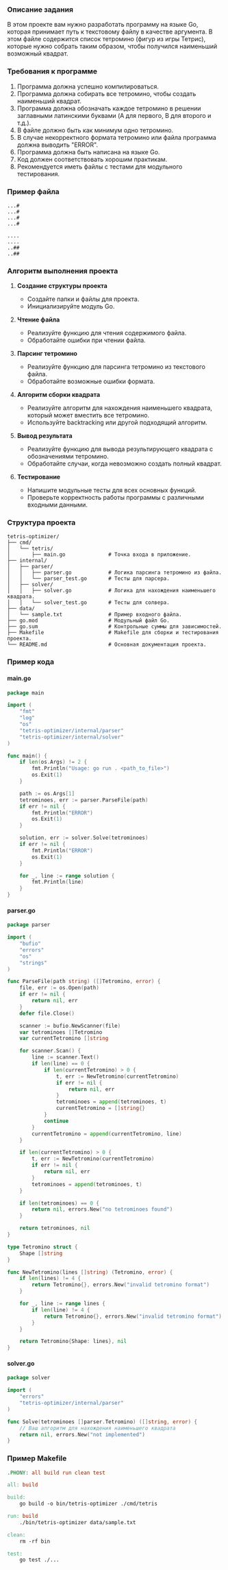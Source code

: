 ### Описание задания

В этом проекте вам нужно разработать программу на языке Go, которая принимает путь к текстовому файлу в качестве аргумента. В этом файле содержится список тетромино (фигур из игры Тетрис), которые нужно собрать таким образом, чтобы получился наименьший возможный квадрат. 

### Требования к программе

1. Программа должна успешно компилироваться.
2. Программа должна собирать все тетромино, чтобы создать наименьший квадрат.
3. Программа должна обозначать каждое тетромино в решении заглавными латинскими буквами (A для первого, B для второго и т.д.).
4. В файле должно быть как минимум одно тетромино.
5. В случае некорректного формата тетромино или файла программа должна выводить "ERROR".
6. Программа должна быть написана на языке Go.
7. Код должен соответствовать хорошим практикам.
8. Рекомендуется иметь файлы с тестами для модульного тестирования.

### Пример файла

```text
...#
...#
...#
...#

....
....
..##
..##
```

### Алгоритм выполнения проекта

1. **Создание структуры проекта**
    - Создайте папки и файлы для проекта.
    - Инициализируйте модуль Go.

2. **Чтение файла**
    - Реализуйте функцию для чтения содержимого файла.
    - Обработайте ошибки при чтении файла.

3. **Парсинг тетромино**
    - Реализуйте функцию для парсинга тетромино из текстового файла.
    - Обработайте возможные ошибки формата.

4. **Алгоритм сборки квадрата**
    - Реализуйте алгоритм для нахождения наименьшего квадрата, который может вместить все тетромино.
    - Используйте backtracking или другой подходящий алгоритм.

5. **Вывод результата**
    - Реализуйте функцию для вывода результирующего квадрата с обозначениями тетромино.
    - Обработайте случаи, когда невозможно создать полный квадрат.

6. **Тестирование**
    - Напишите модульные тесты для всех основных функций.
    - Проверьте корректность работы программы с различными входными данными.

### Структура проекта

```
tetris-optimizer/
├── cmd/
│   └── tetris/
│       ├── main.go              # Точка входа в приложение.
├── internal/
│   ├── parser/
│   │   ├── parser.go            # Логика парсинга тетромино из файла.
│   │   └── parser_test.go       # Тесты для парсера.
│   ├── solver/
│   │   ├── solver.go            # Логика для нахождения наименьшего квадрата.
│   │   └── solver_test.go       # Тесты для солвера.
├── data/
│   └── sample.txt               # Пример входного файла.
├── go.mod                       # Модульный файл Go.
├── go.sum                       # Контрольные суммы для зависимостей.
├── Makefile                     # Makefile для сборки и тестирования проекта.
└── README.md                    # Основная документация проекта.
```

### Пример кода

#### main.go

```go
package main

import (
    "fmt"
    "log"
    "os"
    "tetris-optimizer/internal/parser"
    "tetris-optimizer/internal/solver"
)

func main() {
    if len(os.Args) != 2 {
        fmt.Println("Usage: go run . <path_to_file>")
        os.Exit(1)
    }

    path := os.Args[1]
    tetrominoes, err := parser.ParseFile(path)
    if err != nil {
        fmt.Println("ERROR")
        os.Exit(1)
    }

    solution, err := solver.Solve(tetrominoes)
    if err != nil {
        fmt.Println("ERROR")
        os.Exit(1)
    }

    for _, line := range solution {
        fmt.Println(line)
    }
}
```

#### parser.go

```go
package parser

import (
    "bufio"
    "errors"
    "os"
    "strings"
)

func ParseFile(path string) ([]Tetromino, error) {
    file, err := os.Open(path)
    if err != nil {
        return nil, err
    }
    defer file.Close()

    scanner := bufio.NewScanner(file)
    var tetrominoes []Tetromino
    var currentTetromino []string

    for scanner.Scan() {
        line := scanner.Text()
        if len(line) == 0 {
            if len(currentTetromino) > 0 {
                t, err := NewTetromino(currentTetromino)
                if err != nil {
                    return nil, err
                }
                tetrominoes = append(tetrominoes, t)
                currentTetromino = []string{}
            }
            continue
        }
        currentTetromino = append(currentTetromino, line)
    }

    if len(currentTetromino) > 0 {
        t, err := NewTetromino(currentTetromino)
        if err != nil {
            return nil, err
        }
        tetrominoes = append(tetrominoes, t)
    }

    if len(tetrominoes) == 0 {
        return nil, errors.New("no tetrominoes found")
    }

    return tetrominoes, nil
}

type Tetromino struct {
    Shape []string
}

func NewTetromino(lines []string) (Tetromino, error) {
    if len(lines) != 4 {
        return Tetromino{}, errors.New("invalid tetromino format")
    }

    for _, line := range lines {
        if len(line) != 4 {
            return Tetromino{}, errors.New("invalid tetromino format")
        }
    }

    return Tetromino{Shape: lines}, nil
}
```

#### solver.go

```go
package solver

import (
    "errors"
    "tetris-optimizer/internal/parser"
)

func Solve(tetrominoes []parser.Tetromino) ([]string, error) {
    // Ваш алгоритм для нахождения наименьшего квадрата
    return nil, errors.New("not implemented")
}
```

### Пример Makefile

```Makefile
.PHONY: all build run clean test

all: build

build:
    go build -o bin/tetris-optimizer ./cmd/tetris

run: build
    ./bin/tetris-optimizer data/sample.txt

clean:
    rm -rf bin

test:
    go test ./...
```


